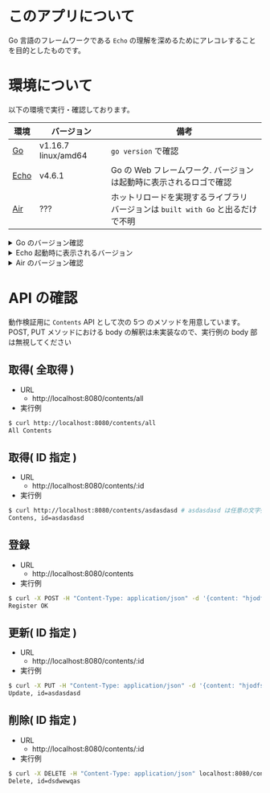 # このアプリについて
Go 言語のフレームワークである `Echo` の理解を深めるためにアレコレすることを目的としたものです。 


# 環境について
以下の環境で実行・確認しております。

| 環境 | バージョン | 備考 |
| ---- | ---------- | ---- |
| [Go](https://go.dev/)   | v1.16.7 linux/amd64 | `go version` で確認 |
| [Echo](https://echo.labstack.com/) | v4.6.1     | Go の Web フレームワーク. バージョンは起動時に表示されるロゴで確認 |
| [Air](https://github.com/cosmtrek/air)  | ??? | ホットリロードを実現するライブラリ<br /> バージョンは `built with Go` と出るだけで不明 |

<details>
<summary>Go のバージョン確認</summary>

```bash
% go version
go version go1.16.7 linux/amd64
```
</details>

<details>
<summary>Echo 起動時に表示されるバージョン</summary>

```bash

   ____    __
  / __/___/ /  ___
 / _// __/ _ \/ _ \
/___/\__/_//_/\___/ v4.6.1
High performance, minimalist Go web framework
https://echo.labstack.com
____________________________________O/_______
                                    O\
⇨ http server started on [::]:8080

```

</details>

<details>
<summary>Air のバージョン確認</summary>

```bash
% air -v

  __    _   ___  
 / /\  | | | |_) 
/_/--\ |_| |_| \_ , built with Go 

```
</details>

# API の確認
動作検証用に `Contents` API として次の 5つ のメソッドを用意しています。 
POST, PUT メソッドにおける body の解釈は未実装なので、実行例の body 部は無視してください

## 取得( 全取得 )
- URL
  - http://localhost:8080/contents/all
- 実行例
```bash
$ curl http://localhost:8080/contents/all
All Contents
```

## 取得( ID 指定 )
- URL
  - http://localhost:8080/contents/:id
- 実行例
```bash
$ curl http://localhost:8080/contents/asdasdasd # asdasdasd は任意の文字列 
Contens, id=asdasdasd
```

## 登録
- URL
  - http://localhost:8080/contents
- 実行例
```bash
$ curl -X POST -H "Content-Type: application/json" -d '{content: "hjodfsdfsdf"}' localhost:8080/contents
Register OK
```

## 更新( ID 指定 )
- URL
  - http://localhost:8080/contents/:id
- 実行例
```bash
$ curl -X PUT -H "Content-Type: application/json" -d '{content: "hjodfsdfsdf"}' localhost:8080/contents/asdasdasd
Update, id=asdasdasd
```

## 削除( ID 指定 )
- URL
  - http://localhost:8080/contents/:id
- 実行例
```bash
$ curl -X DELETE -H "Content-Type: application/json" localhost:8080/contents/dsdwewqas
Delete, id=dsdwewqas
```
